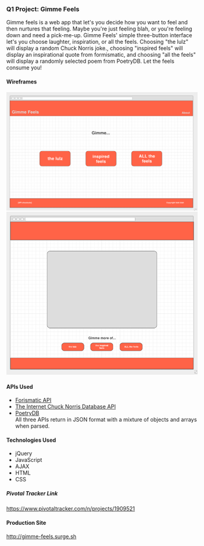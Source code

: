 ### Q1 Project: Gimme Feels  
Gimme feels is a web app that let's you decide how you want to feel and then nurtures that feeling. Maybe you're just feeling blah, or you're feeling down and need a pick-me-up. Gimme Feels' simple three-button interface let's you choose laughter, inspiration, or all the feels. Choosing "the lulz" will display a random Chuck Norris joke., choosing "inspired feels" will display an inspirational quote from formismatic, and choosing "all the feels" will display a randomly selected poem from PoetryDB. Let the feels consume you!

#### Wireframes  
![Home page wireframe](images/home-page-wireframe.png)  
![Content page wireframe](images/content-page-wireframe.png)

#### APIs Used  
* [Forismatic API](http://forismatic.com/en/api/)
* [The Internet Chuck Norris Database API](http://www.icndb.com/api/)
* [PoetryDB](http://poetrydb.org/index.html)  
All three APIs return in JSON format with a mixture of objects and arrays when parsed.

#### Technologies Used
* jQuery  
* JavaScript  
* AJAX
* HTML
* CSS

##### Pivotal Tracker Link  
https://www.pivotaltracker.com/n/projects/1909521

#### Production Site
http://gimme-feels.surge.sh
